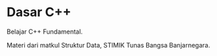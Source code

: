 # Dasar C++
Belajar C++ Fundamental.

Materi dari matkul Struktur Data, STIMIK Tunas Bangsa Banjarnegara.
